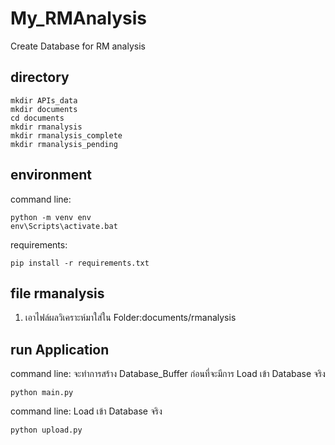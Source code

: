 # My_RMAnalysis
Create Database for RM analysis

## directory
    mkdir APIs_data
    mkdir documents
    cd documents
    mkdir rmanalysis
    mkdir rmanalysis_complete
    mkdir rmanalysis_pending
## environment 
command line:

    python -m venv env
    env\Scripts\activate.bat

requirements:

    pip install -r requirements.txt

## file rmanalysis
1. เอาไฟล์ผลวิเคราะห์มาใส่ใน Folder:documents/rmanalysis

## run Application
command line: จะทำการสร้าง Database_Buffer ก่อนที่จะมีการ Load เข้า Database จริง

    python main.py

command line: Load เข้า Database จริง

    python upload.py
    

